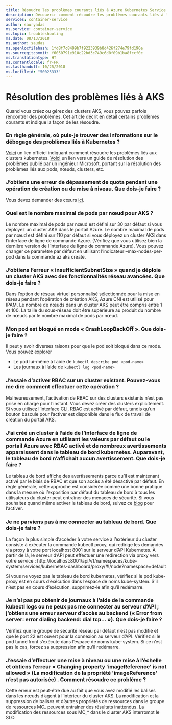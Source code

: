 ```yaml
---
title: Résoudre les problèmes courants liés à Azure Kubernetes Service
description: Découvrir comment résoudre les problèmes courants liés à l’utilisation d’AKS (Azure Kubernetes Service)
services: container-service
author: sauryadas
ms.service: container-service
ms.topic: troubleshooting
ms.date: 08/13/2018
ms.author: saudas
ms.openlocfilehash: 1fd8f7c8499b7f9223939b8d426f274e79fd190e
ms.sourcegitcommit: f6050791e910c22bd3c749c6d0f09b1ba8fccf0c
ms.translationtype: HT
ms.contentlocale: fr-FR
ms.lasthandoff: 10/25/2018
ms.locfileid: "50025333"
---
```

# <a name="aks-troubleshooting"></a>Résolution des problèmes liés à AKS
Quand vous créez ou gérez des clusters AKS, vous pouvez parfois rencontrer des problèmes. Cet article décrit en détail certains problèmes courants et indique la façon de les résoudre.

### <a name="in-general-where-do-i-find-information-about-debugging-kubernetes-issues"></a>En règle générale, où puis-je trouver des informations sur le débogage des problèmes liés à Kubernetes ?

[Voici](https://kubernetes.io/docs/tasks/debug-application-cluster/troubleshooting/) un lien officiel indiquant comment résoudre les problèmes liés aux clusters kubernetes.
[Voici](https://github.com/feiskyer/kubernetes-handbook/blob/master/en/troubleshooting/index.md) un lien vers un guide de résolution des problèmes publié par un ingénieur Microsoft, portant sur la résolution des problèmes liés aux pods, nœuds, clusters, etc.

### <a name="i-am-getting-a-quota-exceeded-error-during-create-or-upgrade-what-should-i-do"></a>J’obtiens une erreur de dépassement de quota pendant une opération de création ou de mise à niveau. Que dois-je faire ? 

Vous devez demander des cœurs [ici](https://docs.microsoft.com/azure/azure-supportability/resource-manager-core-quotas-request).

### <a name="what-is-the-max-pods-per-node-setting-for-aks"></a>Quel est le nombre maximal de pods par nœud pour AKS ?

Le nombre maximal de pods par nœud est défini sur 30 par défaut si vous déployez un cluster AKS dans le portail Azure.
Le nombre maximal de pods par nœud est défini sur 110 par défaut si vous déployez un cluster AKS dans l’interface de ligne de commande Azure. (Vérifiez que vous utilisez bien la dernière version de l’interface de ligne de commande Azure). Vous pouvez changer ce paramètre par défaut en utilisant l’indicateur –max-nodes-per-pod dans la commande az aks create.

### <a name="i-am-getting-insufficientsubnetsize-error-while-deploying-an-aks-cluster-with-advanced-networking-what-should-i-do"></a>J’obtiens l’erreur « insufficientSubnetSize » quand je déploie un cluster AKS avec des fonctionnalités réseau avancées. Que dois-je faire ?

Dans l’option de réseau virtuel personnalisé sélectionnée pour la mise en réseau pendant l’opération de création AKS, Azure CNI est utilisé pour IPAM. Le nombre de nœuds dans un cluster AKS peut être compris entre 1 et 100. La taille du sous-réseau doit être supérieure au produit du nombre de nœuds par le nombre maximal de pods par nœud.

### <a name="my-pod-is-stuck-in-crashloopbackoff-mode-what-should-i-do"></a>Mon pod est bloqué en mode « CrashLoopBackOff ». Que dois-je faire ?

Il peut y avoir diverses raisons pour que le pod soit bloqué dans ce mode. Vous pouvez explorer 
* Le pod lui-même à l’aide de `kubectl describe pod <pod-name>`
* Les journaux à l’aide de `kubectl log <pod-name>`

### <a name="i-am-trying-to-enable-rbac-on-an-existing-cluster-can-you-tell-me-how-i-can-do-that"></a>J’essaie d’activer RBAC sur un cluster existant. Pouvez-vous me dire comment effectuer cette opération ?

Malheureusement, l’activation de RBAC sur des clusters existants n’est pas prise en charge pour l’instant. Vous devez créer des clusters explicitement. Si vous utilisez l’interface CLI, RBAC est activé par défaut, tandis qu’un bouton bascule pour l’activer est disponible dans le flux de travail de création du portail AKS.

### <a name="i-created-a-cluster-using-the-azure-cli-with-defaults-or-the-azure-portal-with-rbac-enabled-and-numerous-warnings-in-the-kubernetes-dashboard-the-dashboard-used-to-work-before-without-any-warnings-what-should-i-do"></a>J’ai créé un cluster à l’aide de l’interface de ligne de commande Azure en utilisant les valeurs par défaut ou le portail Azure avec RBAC activé et de nombreux avertissements apparaissent dans le tableau de bord kubernetes. Auparavant, le tableau de bord n’affichait aucun avertissement. Que dois-je faire ?

Le tableau de bord affiche des avertissements parce qu’il est maintenant activé par le biais de RBAC et que son accès a été désactivé par défaut. En règle générale, cette approche est considérée comme une bonne pratique dans la mesure où l’exposition par défaut du tableau de bord à tous les utilisateurs du cluster peut entraîner des menaces de sécurité. Si vous souhaitez quand même activer le tableau de bord, suivez ce [blog](https://pascalnaber.wordpress.com/2018/06/17/access-dashboard-on-aks-with-rbac-enabled/) pour l’activer.

### <a name="i-cant-seem-to-connect-to-the-dashboard-what-should-i-do"></a>Je ne parviens pas à me connecter au tableau de bord. Que dois-je faire ?

La façon la plus simple d’accéder à votre service à l’extérieur du cluster consiste à exécuter la commande kubectl proxy, qui redirige les demandes via proxy à votre port localhost 8001 sur le serveur d’API Kubernetes. À partir de là, le serveur d’API peut effectuer une redirection via proxy vers votre service : http://localhost:8001/api/v1/namespaces/kube-system/services/kubernetes-dashboard/proxy/#!/node?namespace=default

Si vous ne voyez pas le tableau de bord kubernetes, vérifiez si le pod kube-proxy est en cours d’exécution dans l’espace de noms kube-system. S’il n’est pas en cours d’exécution, supprimez-le afin qu’il redémarre.

### <a name="i-could-not-get-logs-using-kubectl-logs-or-cannot-connect-to-the-api-server-getting-the-error-from-server-error-dialing-backend-dial-tcp-what-should-i-do"></a>Je n’ai pas pu obtenir de journaux à l’aide de la commande kubectl logs ou ne peux pas me connecter au serveur d’API ; j’obtiens une erreur serveur d’accès au backend (« Error from server: error dialing backend: dial tcp... »). Que dois-je faire ?

Vérifiez que le groupe de sécurité réseau par défaut n’est pas modifié et que le port 22 est ouvert pour la connexion au serveur d’API. Vérifiez si le pod tunnelfront s’exécute dans l’espace de noms kube-system. Si ce n’est pas le cas, forcez sa suppression afin qu’il redémarre.

### <a name="i-am-trying-to-upgrade-or-scale-and-am-getting-message-changing-property-imagereference-is-not-allowed-error--how-do-i-fix-this-issue"></a>J’essaie d’effectuer une mise à niveau ou une mise à l’échelle et obtiens l’erreur « Changing property 'imageReference' is not allowed » (La modification de la propriété 'imageReference' n’est pas autorisée) .  Comment résoudre ce problème ?

Cette erreur est peut-être due au fait que vous avez modifié les balises dans les nœuds d’agent à l’intérieur du cluster AKS. La modification et la suppression de balises et d’autres propriétés de ressources dans le groupe de ressources MC_ peuvent entraîner des résultats inattendus. La modification des ressources sous MC_* dans le cluster AKS interrompt le SLO.



